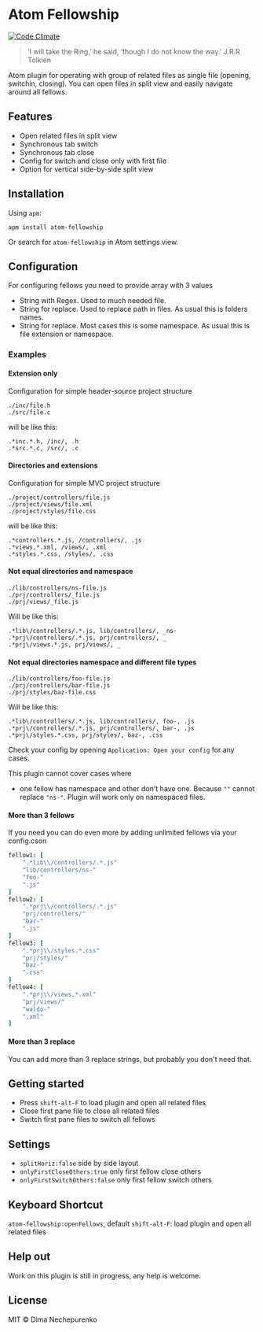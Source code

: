 # Atom Fellowship

[![Code Climate](https://codeclimate.com/github/dimanech/atom-fellowship/badges/gpa.svg)](https://codeclimate.com/github/dimanech/atom-fellowship)

> ‘I will take the Ring,’ he said, ‘though I do not know the way.’ J.R.R Tolkien

Atom plugin for operating with group of related files as single file (opening, switchin, closing). You can open files in split view and easily navigate around all fellows.

## Features

* Open related files in split view
* Synchronous tab switch
* Synchronous tab close
* Config for switch and close only with first file
* Option for vertical side-by-side split view

## Installation

Using `apm`:

```
apm install atom-fellowship
```

Or search for `atom-fellowship` in Atom settings view.

## Configuration

For configuring fellows you need to provide array with 3 values

* String with Regex. Used to much needed file.
* String for replace. Used to replace path in files. As usual this is folders names.
* String for replace. Most cases this is some namespace. As usual this is file extension or namespace.

### Examples

#### Extension only

Configuration for simple header-source project structure

```
./inc/file.h
./src/file.c
```

will be like this:

```
.*inc.*.h, /inc/, .h
.*src.*.c, /src/, .c
```

#### Directories and extensions

Configuration for simple MVC project structure

```
./project/controllers/file.js
./project/views/file.xml
./project/styles/file.css
```

will be like this:

```
.*controllers.*.js, /controllers/, .js
.*views.*.xml, /views/, .xml
.*styles.*.css, /styles/, .css
```

#### Not equal directories and namespace

```
./lib/controllers/ns-file.js
./prj/controllers/_file.js
./prj/views/_file.js
```

Will be like this:

```
.*lib\/controllers/.*.js, lib/controllers/, _ns-
.*prj\/controllers/.*.js, prj/controllers/, _
.*prj\/views.*.js, prj/views/, _
```

#### Not equal directories namespace and different file types

```
./lib/controllers/foo-file.js
./prj/controllers/bar-file.js
./prj/styles/baz-file.css
```

Will be like this:

```
.*lib\/controllers/.*.js, lib/controllers/, foo-, .js
.*prj\/controllers/.*.js, prj/controllers/, bar-, .js
.*prj\/styles.*.css, prj/styles/, baz-, .css
``` 

Check your config by opening `Application: Open your config` for any cases.

This plugin cannot cover cases where

* one fellow has namespace and other don't have one. Because `""` cannot replace `"ns-"`. Plugin will work only on namespaced files.

#### More than 3 fellows

If you need you can do even more by adding unlimited fellows via your config.cson

```cson
fellow1: [
	".*lib\\/controllers/.*.js"
	"lib/controllers/ns-"
	"foo-"
	".js"
]
fellow2: [
	".*prj\\/controllers/.*.js"
	"prj/controllers/"
	"bar-"
	".js"
]
fellow3: [
	".*prj\\/styles.*.css"
	"prj/styles/"
	"baz-"
	".css"
]
fellow4: [
	".*prj\\/views.*.xml"
	"prj/views/"
	"waldo-"
	".xml"
]
```

#### More than 3 replace

You can add more than 3 replace strings, but probably you don't need that.

## Getting started

* Press `shift-alt-F` to load plugin and open all related files
* Close first pane file to close all related files
* Switch first pane files to switch all fellows

## Settings

* `splitHoriz:false` side by side layout
* `onlyFirstCloseOthers:true` only first fellow close others
* `onlyFirstSwitchOthers:false` only first fellow switch others 

## Keyboard Shortcut

`atom-fellowship:openFellows`, default `shift-alt-F`: load plugin and open all related files

## Help out

Work on this plugin is still in progress, any help is welcome.

## License

MIT © Dima Nechepurenko
